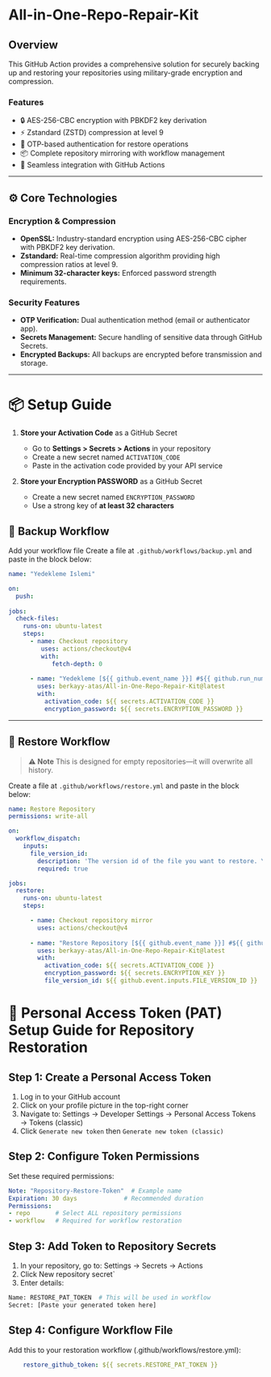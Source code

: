 # All-in-One-Repo-Repair-Kit

## Overview

This GitHub Action provides a comprehensive solution for securely backing up and restoring your repositories using military-grade encryption and compression.

### Features
- 🔒 AES-256-CBC encryption with PBKDF2 key derivation
- ⚡ Zstandard (ZSTD) compression at level 9
- 🔐 OTP-based authentication for restore operations
- 📦 Complete repository mirroring with workflow management
- 🔄 Seamless integration with GitHub Actions

---

## ⚙️ Core Technologies

### Encryption & Compression
- **OpenSSL:** Industry-standard encryption using AES-256-CBC cipher with PBKDF2 key derivation.
- **Zstandard:** Real-time compression algorithm providing high compression ratios at level 9.
- **Minimum 32-character keys:** Enforced password strength requirements.

### Security Features
- **OTP Verification:** Dual authentication method (email or authenticator app).
- **Secrets Management:** Secure handling of sensitive data through GitHub Secrets.
- **Encrypted Backups:** All backups are encrypted before transmission and storage.

---

# 📦 Setup Guide

1. **Store your Activation Code** as a GitHub Secret  
   - Go to **Settings > Secrets > Actions** in your repository  
   - Create a new secret named `ACTIVATION_CODE`  
   - Paste in the activation code provided by your API service

2. **Store your Encryption PASSWORD** as a GitHub Secret  
   - Create a new secret named `ENCRYPTION_PASSWORD`  
   - Use a strong key of **at least 32 characters**


## 🔄 Backup Workflow

Add your workflow file 
   Create a file at `.github/workflows/backup.yml` and paste in the block below:

```yaml
name: "Yedekleme Islemi"

on:
  push:
    
jobs:
  check-files:
    runs-on: ubuntu-latest
    steps:
      - name: Checkout repository
         uses: actions/checkout@v4
         with:
            fetch-depth: 0
    
      - name: "Yedekleme [${{ github.event_name }}] #${{ github.run_number }}: ${{ github.sha }} by ${{ github.actor }}"
        uses: berkayy-atas/All-in-One-Repo-Repair-Kit@latest
        with:
          activation_code: ${{ secrets.ACTIVATION_CODE }}
          encryption_password: ${{ secrets.ENCRYPTION_PASSWORD }}
```
---


## 🔄 Restore Workflow

> **⚠️ Note**
> This is designed for empty repositories—it will overwrite all history.

Create a file at `.github/workflows/restore.yml` and paste in the block below:

```yaml
name: Restore Repository
permissions: write-all

on:
  workflow_dispatch:
    inputs:
      file_version_id:
        description: 'The version id of the file you want to restore. You can enter it in the first or second run while using the workflow. The version id you last entered is always kept and restored when the OTP code arrives.'
        required: true

jobs:
  restore:
    runs-on: ubuntu-latest
    steps:

      - name: Checkout repository mirror
        uses: actions/checkout@v4
          
      - name: "Restore Repository [${{ github.event_name }}] #${{ github.run_number }}: ${{ github.sha }} by ${{ github.actor }}"
        uses: berkayy-atas/All-in-One-Repo-Repair-Kit@latest
        with:
          activation_code: ${{ secrets.ACTIVATION_CODE }}
          encryption_password: ${{ secrets.ENCRYPTION_KEY }}
          file_version_id: ${{ github.event.inputs.FILE_VERSION_ID }}
```
# 🔑 Personal Access Token (PAT) Setup Guide for Repository Restoration

## Step 1: Create a Personal Access Token
1. Log in to your GitHub account
2. Click on your profile picture in the top-right corner
3. Navigate to: Settings → Developer Settings → Personal Access Tokens → Tokens (classic)
4. Click `Generate new token` then `Generate new token (classic)`

## Step 2: Configure Token Permissions
Set these required permissions:
```yml
Note: "Repository-Restore-Token"  # Example name
Expiration: 30 days             # Recommended duration
Permissions:
- repo       # Select ALL repository permissions
- workflow   # Required for workflow restoration
```

## Step 3: Add Token to Repository Secrets
1. In your repository, go to: Settings → Secrets → Actions
2. Click New repository secret`
3. Enter details:

```bash
Name: RESTORE_PAT_TOKEN  # This will be used in workflow
Secret: [Paste your generated token here]
```
## Step 4: Configure Workflow File

Add this to your restoration workflow (.github/workflows/restore.yml):

```yaml
    restore_github_token: ${{ secrets.RESTORE_PAT_TOKEN }} 
```


